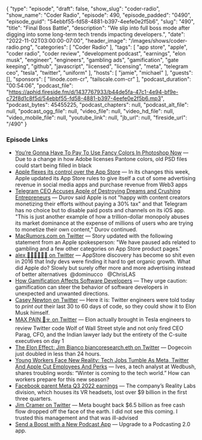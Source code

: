 {
  "type": "episode",
  "draft": false,
  "show_slug": "coder-radio",
  "show_name": "Coder Radio",
  "episode": 490,
  "episode_padded": "0490",
  "episode_guid": "54ebbf55-fd58-4881-b397-4eefe0e2f5b6",
  "slug": "490",
  "title": "Final Boss Battle",
  "description": "We slip into full boss mode after digging into some long-term tech trends impacting developers.",
  "date": "2022-11-02T03:00:00-07:00",
  "header_image": "/images/shows/coder-radio.png",
  "categories": [
    "Coder Radio"
  ],
  "tags": [
    "app store",
    "apple",
    "coder radio",
    "coder review",
    "development podcast",
    "earnings",
    "elon musk",
    "engineer",
    "engineers",
    "gambling ads",
    "gamification",
    "gate keeping",
    "github",
    "javascript",
    "licensed",
    "licensing",
    "meta",
    "telegram ceo",
    "tesla",
    "twitter",
    "uniform"
  ],
  "hosts": [
    "jamie",
    "michael"
  ],
  "guests": [],
  "sponsors": [
    "linode.com-cr",
    "tailscale.com-cr"
  ],
  "podcast_duration": "00:54:06",
  "podcast_file": "https://aphid.fireside.fm/d/1437767933/b44de5fa-47c1-4e94-bf9e-c72f8d1c8f5d/54ebbf55-fd58-4881-b397-4eefe0e2f5b6.mp3",
  "podcast_bytes": 45455225,
  "podcast_chapters": null,
  "podcast_alt_file": null,
  "podcast_ogg_file": null,
  "video_file": null,
  "video_hd_file": null,
  "video_mobile_file": null,
  "youtube_link": null,
  "jb_url": null,
  "fireside_url": "/490"
}


### Episode Links

  * [You’re Gonna Have To Pay To Use Fancy Colors In Photoshop Now](https://kotaku.com/photoshop-pantone-color-plugin-adobe-creative-cloud-1849714742 "You’re Gonna Have To Pay To Use Fancy Colors In Photoshop Now") — Due to a change in how Adobe licenses Pantone colors, old PSD files could start being filled in black 
  * [Apple flexes its control over the App Store](https://www.theverge.com/2022/10/27/23426993/apple-app-store-rules-guidelines-ads-changes-flexes-control "Apple flexes its control over the App Store") — In its changes this week, Apple updated its App Store rules to give itself a cut of some advertising revenue in social media apps and purchase revenue from Web3 apps
  * [Telegram CEO Accuses Apple of Destroying Dreams and Crushing Entrepreneurs](https://www.macrumors.com/2022/10/28/telegram-ceo-apple-destroying-dreams/ "Telegram CEO Accuses Apple of Destroying Dreams and Crushing Entrepreneurs") — Durov said Apple is not "happy with content creators monetizing their efforts without paying a 30% tax" and that Telegram has no choice but to disable paid posts and channels on its iOS app. "This is just another example of how a trillion-dollar monopoly abuses its market dominance at the expense of millions of users who are trying to monetize their own content," Durov continued.
  * [MacRumors.com on Twitter](https://twitter.com/MacRumors/status/1585397338017005568 "MacRumors.com on Twitter") — Story updated with the following statement from an Apple spokesperson: "We have paused ads related to gambling and a few other categories on App Store product pages."
  * [alex 🤷🏽‍♂️😬👍🏾 on Twitter](https://twitter.com/gigatexal/status/1586734715977056256 "alex 🤷🏽‍♂️😬👍🏾 on Twitter") — AppStore discovery has become so shit even in 2016 that Indy devs were finding it hard to get organic growth. What did Apple do? Slowly but surely offer more and more advertising instead of better alternatives ⁦ @dominucco ⁩ ⁦ @ChrisLAS 
  * [How Gamification Affects Software Developers](https://arxiv.org/abs/2006.02371 "How Gamification Affects Software Developers") — They urge caution: gamification can steer the behavior of software developers in unexpected and unwanted directions.
  * [Casey Newton on Twitter](https://twitter.com/caseynewton/status/1586127052767318016?s=46&t=cQeLx1_rGjRZK2XPJhlAaA "Casey Newton on Twitter") — Here it is: Twitter engineers were told today to *print out* their last 30 to 60 days of code, so they could show it to Elon Musk himself. 
  * [MAX PAIN 👀☣️ on Twitter](https://twitter.com/mr_maxpain/status/1585807290254626816 "MAX PAIN 👀☣️ on Twitter") — Elon actually brought in Tesla engineers to review Twitter code Wolf of Wall Street style and not only fired CEO Parag, CFO, and the Indian lawyer lady but the entirety of the C-suite executives on day 1
  * [The Elon Effect: Jim Bianco biancoresearch.eth on Twitter](https://twitter.com/biancoresearch/status/1586584429639700483 "The Elon Effect: Jim Bianco biancoresearch.eth on Twitter") — Dogecoin just doubled in less than 24 hours. 
  * [Young Workers Face New Reality: Tech Jobs Tumble As Meta, Twitter And Apple Cut Employees And Perks](https://www.forbes.com/sites/chriswestfall/2022/10/30/young-workers-face-new-reality-tech-jobs-tumble-as-meta-twitter-and-apple-cut-employees-and-perks/?sh=5e8fd7d14423 "Young Workers Face New Reality: Tech Jobs Tumble As Meta, Twitter And Apple Cut Employees And Perks") — Ives, a tech analyst at Wedbush, shares troubling words: “Winter is coming to the tech world.” How can workers prepare for this new season?
  * [Facebook parent Meta Q3 2022 earnings](https://www.cnbc.com/2022/10/26/facebook-parent-meta-earnings-q3-2022.html "Facebook parent Meta Q3 2022 earnings") — The company’s Reality Labs division, which houses its VR headsets, lost over $9 billion in the first three quarters.
  * [Jim Cramer on Twitter](https://twitter.com/jimcramer/status/1585627948815638528 "Jim Cramer on Twitter") — Meta bought back $6.5 billion as free cash flow dropped off the face of the earth. I did not see this coming. I trusted this management and that was ill-advised
  * [Send a Boost with a New Podcast App](https://podcastindex.org/apps?appTypes=app&elements=Value "Send a Boost with a New Podcast App") — Upgrade to a Podcasting 2.0 app.


